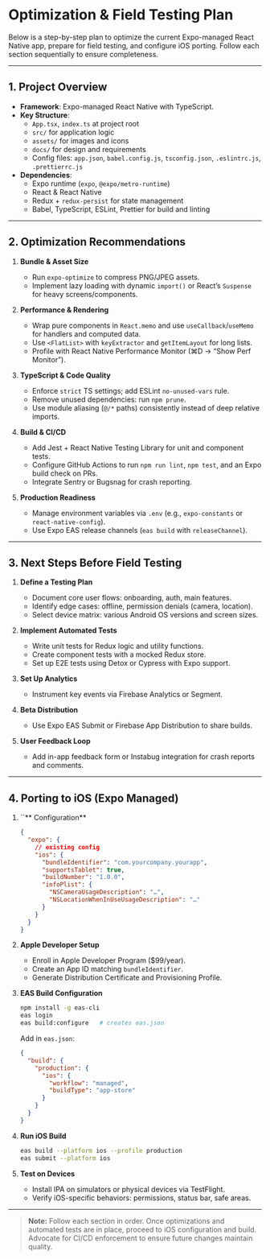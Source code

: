 # Optimization & Field Testing Plan

Below is a step-by-step plan to optimize the current Expo-managed React Native app, prepare for field testing, and configure iOS porting. Follow each section sequentially to ensure completeness.

---

## 1. Project Overview

- **Framework**: Expo-managed React Native with TypeScript.
- **Key Structure**:
  - `App.tsx`, `index.ts` at project root
  - `src/` for application logic
  - `assets/` for images and icons
  - `docs/` for design and requirements
  - Config files: `app.json`, `babel.config.js`, `tsconfig.json`, `.eslintrc.js`, `.prettierrc.js`
- **Dependencies**:
  - Expo runtime (`expo`, `@expo/metro-runtime`)
  - React & React Native
  - Redux + `redux-persist` for state management
  - Babel, TypeScript, ESLint, Prettier for build and linting

---

## 2. Optimization Recommendations

1. **Bundle & Asset Size**

   - Run `expo-optimize` to compress PNG/JPEG assets.
   - Implement lazy loading with dynamic `import()` or React’s `Suspense` for heavy screens/components.

2. **Performance & Rendering**

   - Wrap pure components in `React.memo` and use `useCallback`/`useMemo` for handlers and computed data.
   - Use `<FlatList>` with `keyExtractor` and `getItemLayout` for long lists.
   - Profile with React Native Performance Monitor (⌘D → “Show Perf Monitor”).

3. **TypeScript & Code Quality**

   - Enforce `strict` TS settings; add ESLint `no-unused-vars` rule.
   - Remove unused dependencies: run `npm prune`.
   - Use module aliasing (`@/*` paths) consistently instead of deep relative imports.

4. **Build & CI/CD**

   - Add Jest + React Native Testing Library for unit and component tests.
   - Configure GitHub Actions to run `npm run lint`, `npm test`, and an Expo build check on PRs.
   - Integrate Sentry or Bugsnag for crash reporting.

5. **Production Readiness**

   - Manage environment variables via `.env` (e.g., `expo-constants` or `react-native-config`).
   - Use Expo EAS release channels (`eas build` with `releaseChannel`).

---

## 3. Next Steps Before Field Testing

1. **Define a Testing Plan**

   - Document core user flows: onboarding, auth, main features.
   - Identify edge cases: offline, permission denials (camera, location).
   - Select device matrix: various Android OS versions and screen sizes.

2. **Implement Automated Tests**

   - Write unit tests for Redux logic and utility functions.
   - Create component tests with a mocked Redux store.
   - Set up E2E tests using Detox or Cypress with Expo support.

3. **Set Up Analytics**

   - Instrument key events via Firebase Analytics or Segment.

4. **Beta Distribution**

   - Use Expo EAS Submit or Firebase App Distribution to share builds.

5. **User Feedback Loop**

   - Add in-app feedback form or Instabug integration for crash reports and comments.

---

## 4. Porting to iOS (Expo Managed)

1. ``** Configuration**

   ```json
   {
     "expo": {
       // existing config
       "ios": {
         "bundleIdentifier": "com.yourcompany.yourapp",
         "supportsTablet": true,
         "buildNumber": "1.0.0",
         "infoPlist": {
           "NSCameraUsageDescription": "…",
           "NSLocationWhenInUseUsageDescription": "…"
         }
       }
     }
   }
   ```

2. **Apple Developer Setup**

   - Enroll in Apple Developer Program (\$99/year).
   - Create an App ID matching `bundleIdentifier`.
   - Generate Distribution Certificate and Provisioning Profile.

3. **EAS Build Configuration**

   ```bash
   npm install -g eas-cli
   eas login
   eas build:configure   # creates eas.json
   ```

   Add in `eas.json`:

   ```json
   {
     "build": {
       "production": {
         "ios": {
           "workflow": "managed",
           "buildType": "app-store"
         }
       }
     }
   }
   ```

4. **Run iOS Build**

   ```bash
   eas build --platform ios --profile production
   eas submit --platform ios
   ```

5. **Test on Devices**

   - Install IPA on simulators or physical devices via TestFlight.
   - Verify iOS-specific behaviors: permissions, status bar, safe areas.

---

> **Note:** Follow each section in order. Once optimizations and automated tests are in place, proceed to iOS configuration and build. Advocate for CI/CD enforcement to ensure future changes maintain quality.

